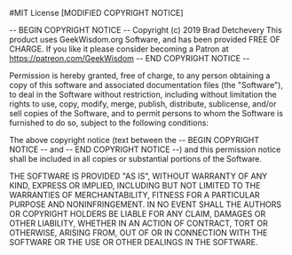 #MIT License [MODIFIED COPYRIGHT NOTICE]

-- BEGIN COPYRIGHT NOTICE --
Copyright (c) 2019 Brad Detchevery
This product uses GeekWisdom.org Software, and has been provided FREE OF CHARGE.
If you like it please consider becoming a Patron at https://patreon.com/GeekWisdom
-- END COPYRIGHT NOTICE --

Permission is hereby granted, free of charge, to any person obtaining a copy
of this software and associated documentation files (the "Software"), to deal
in the Software without restriction, including without limitation the rights
to use, copy, modify, merge, publish, distribute, sublicense, and/or sell
copies of the Software, and to permit persons to whom the Software is
furnished to do so, subject to the following conditions:

The above copyright notice (text between the -- BEGIN COPYRIGHT NOTICE -- and -- END COPYRIGHT NOTICE --)
and this permission notice shall be included in all copies or substantial portions of the Software.

THE SOFTWARE IS PROVIDED "AS IS", WITHOUT WARRANTY OF ANY KIND, EXPRESS OR
IMPLIED, INCLUDING BUT NOT LIMITED TO THE WARRANTIES OF MERCHANTABILITY,
FITNESS FOR A PARTICULAR PURPOSE AND NONINFRINGEMENT. IN NO EVENT SHALL THE
AUTHORS OR COPYRIGHT HOLDERS BE LIABLE FOR ANY CLAIM, DAMAGES OR OTHER
LIABILITY, WHETHER IN AN ACTION OF CONTRACT, TORT OR OTHERWISE, ARISING FROM,
OUT OF OR IN CONNECTION WITH THE SOFTWARE OR THE USE OR OTHER DEALINGS IN THE
SOFTWARE.
